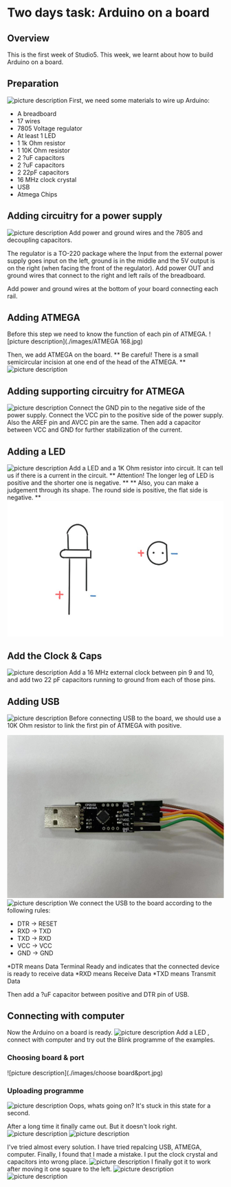 # Two days task: Arduino on a board

## Overview
This is the first week of Studio5. This week, we learnt about how to build Arduino on a board.

## Preparation
![picture description](./images/preparation.jpg)
First, we need some materials to wire up Arduino:
* A breadboard
* 17 wires
* 7805 Voltage regulator
* At least 1 LED
* 1 1k Ohm resistor
* 1 10K Ohm resistor
* 2 ?uF capacitors
* 2 ?uF capacitors
* 2 22pF capacitors
* 16 MHz clock crystal
* USB
* Atmega Chips

## Adding circuitry for a power supply

![picture description](./images/step1.jpg)
Add power and ground wires and the 7805 and decoupling capacitors.

The regulator is a TO-220 package where the Input from the external power supply goes input on the left, ground is in the middle and the 5V output is on the right (when facing the front of the regulator). Add power OUT and ground wires that connect to the right and left rails of the breadboard.

Add power and ground wires at the bottom of your board connecting each rail.

## Adding ATMEGA
Before this step we need to know the function of each pin of ATMEGA.
![picture description](./images/ATMEGA 168.jpg)

Then, we add ATMEGA on the board.
** Be careful! There is a small semicircular incision at one end of the head of the ATMEGA. **
![picture description](./images/step2.jpg)

## Adding supporting circuitry for ATMEGA
![picture description](./images/step3.jpg)
Connect the GND pin to the negative side of the power supply.
Connect the VCC pin to the positive side of the power supply. Also the AREF pin and AVCC pin are the same.
Then add a capacitor between VCC and GND for further stabilization of the current.

## Adding a LED
![picture description](./images/step4.jpg)
Add a LED and a 1K Ohm resistor into circuit. It can tell us if there is a current in the circuit.
** Attention! The longer leg of LED is positive and the shorter one is negative. **
** Also, you can make a judgement through its shape. The round side is positive, the flat side is negative. **
![picture description](./images/LED.jpg)

## Add the Clock & Caps
![picture description](./images/step5.jpg)
Add a 16 MHz external clock between pin 9 and 10, and add two 22 pF capacitors running to ground from each of those pins.

## Adding USB
![picture description](./images/step6.jpg)
Before connecting USB to the board, we should use a 10K Ohm resistor to link the first pin of ATMEGA with positive. 

![picture description](./images/USB.jpg)
![picture description](./images/step7.jpg)
We connect the USB to the board according to the following rules:
* DTR -> RESET
* RXD -> TXD
* TXD -> RXD
* VCC -> VCC
* GND -> GND

*DTR means Data Terminal Ready and indicates that the connected device is ready to receive data
*RXD means Receive Data
*TXD means Transmit Data

Then add a ?uF capacitor between positive and DTR pin of USB.

## Connecting with computer
Now the Arduino on a board is ready.
![picture description](./images/blink.jpg)
Add a LED , connect with computer and try out the Blink programme of the examples.

### Choosing board & port
![picture description](./images/choose board&port.jpg)

### Uploading programme
![picture description](./images/error1.jpg)
Oops, whats going on? It's stuck in this state for a second.

After a long time it finally came out. But it doesn't look right.
![picture description](./images/error2.jpg)
![picture description](./images/error3.jpg)

I've tried almost every solution. I have tried repalcing USB, ATMEGA, computer.
Finally, I found that I made a mistake. I put the clock crystal and capacitors into wrong place.
![picture description](./images/wrong.jpg)
I finally got it to work after moving it one square to the left.
![picture description](./images/correct.jpg)
![picture description](./images/upload.jpg)
